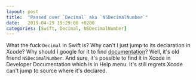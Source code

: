 ```yaml
---
layout: post
title:  "Passed over `Decimal` aka `NSDecimalNumber`"
date:   2019-04-29 19:29:00 +0200
categories: [Swift, Decimal, NSDecimalNumber]
---
```

What the fuck `Decimal` in Swift is? Why can't I just jump to its declaration in Xcode? Why should I google for it to find [documentation](https://developer.apple.com/documentation/foundation/decimal)? Well, it's old friend `NSDecimalNumber`. And sure, it's possible to find it in Xcode in Developer Documentation which is in Help menu. It's still regrets Xcode can't jump to source where it's declared.
